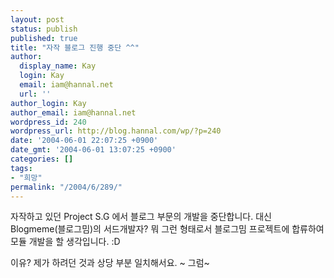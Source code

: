 ```yaml
---
layout: post
status: publish
published: true
title: "자작 블로그 진행 중단 ^^"
author:
  display_name: Kay
  login: Kay
  email: iam@hannal.net
  url: ''
author_login: Kay
author_email: iam@hannal.net
wordpress_id: 240
wordpress_url: http://blog.hannal.com/wp/?p=240
date: '2004-06-01 22:07:25 +0900'
date_gmt: '2004-06-01 13:07:25 +0900'
categories: []
tags:
- "희망"
permalink: "/2004/6/289/"
---
```

<p>자작하고 있던 Project S.G 에서 블로그 부문의 개발을 중단합니다. 대신 Blogmeme(블로그밈)의 서드개발자? 뭐 그런 형태로서 블로그밈 프로젝트에 합류하여 모듈 개발을 할 생각입니다. :D</p>
<p>이유? 제가 하려던 것과 상당 부분 일치해서요. ~ 그럼~</p>

